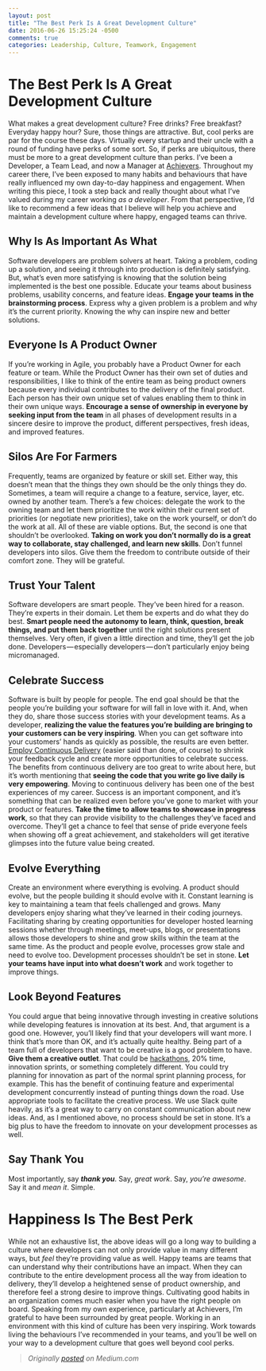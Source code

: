 ```yaml
---
layout: post
title: "The Best Perk Is A Great Development Culture"
date: 2016-06-26 15:25:24 -0500
comments: true
categories: Leadership, Culture, Teamwork, Engagement
---
```


# The Best Perk Is A Great Development Culture
What makes a great development culture? Free drinks? Free breakfast? Everyday happy hour? Sure, those things are attractive. But, cool perks are par for the course these days. Virtually every startup and their uncle with a round of funding have perks of some sort. So, if perks are ubiquitous, there must be more to a great development culture than perks.
I’ve been a Developer, a Team Lead, and now a Manager at [Achievers](https://achievers.com). Throughout my career there, I’ve been exposed to many habits and behaviours that have really influenced my own day-to-day happiness and engagement. When writing this piece, I took a step back and really thought about what I’ve valued during my career working *as a developer*. From that perspective, I’d like to recommend a few ideas that I believe will help you achieve and maintain a development culture where happy, engaged teams can thrive.

## Why Is As Important As What
Software developers are problem solvers at heart. Taking a problem, coding up a solution, and seeing it through into production is definitely satisfying. But, what’s even more satisfying is knowing that the solution being implemented is the best one possible.
Educate your teams about business problems, usability concerns, and feature ideas. **Engage your teams in the brainstorming process**. Express why a given problem is a problem and why it’s the current priority. Knowing the why can inspire new and better solutions.

## Everyone Is A Product Owner
If you’re working in Agile, you probably have a Product Owner for each feature or team. While the Product Owner has their own set of duties and responsibilities, I like to think of the entire team as being product owners because every individual contributes to the delivery of the final product.
Each person has their own unique set of values enabling them to think in their own unique ways. **Encourage a sense of ownership in everyone by seeking input from the team** in all phases of development results in a sincere desire to improve the product, different perspectives, fresh ideas, and improved features.

## Silos Are For Farmers
Frequently, teams are organized by feature or skill set. Either way, this doesn’t mean that the things they own should be the only things they do. Sometimes, a team will require a change to a feature, service, layer, etc. owned by another team. There’s a few choices: delegate the work to the owning team and let them prioritize the work within their current set of priorities (or negotiate new priorities), take on the work yourself, or don’t do the work at all. All of these are viable options. But, the second is one that shouldn’t be overlooked. **Taking on work you don’t normally do is a great way to collaborate, stay challenged, and learn new skills**. Don’t funnel developers into silos. Give them the freedom to contribute outside of their comfort zone. They will be grateful.

## Trust Your Talent
Software developers are smart people. They’ve been hired for a reason. They’re experts in their domain. Let them be experts and do what they do best. **Smart people need the autonomy to learn, think, question, break things, and put them back together** until the right solutions present themselves. Very often, if given a little direction and time, they’ll get the job done. Developers — especially developers — don’t particularly enjoy being micromanaged.

## Celebrate Success
Software is built by people for people. The end goal should be that the people you’re building your software for will fall in love with it. And, when they do, share those success stories with your development teams. As a developer, **realizing the value the features you’re building are bringing to your customers can be very inspiring**.
When you can get software into your customers’ hands as quickly as possible, the results are even better. [Employ Continuous Delivery](https://medium.com/achievers-tech/continuous-delivery-and-the-iron-triangle-of-software-delivery-be5cccce22c8#.8cfbfo8xf) (easier said than done, of course) to shrink your feedback cycle and create more opportunities to celebrate success. The benefits from continuous delivery are too great to write about here, but it’s worth mentioning that **seeing the code that you write go live daily is very empowering**. Moving to continuous delivery has been one of the best experiences of my career.
Success is an important component, and it’s something that can be realized even before you’ve gone to market with your product or features. **Take the time to allow teams to showcase in progress work**, so that they can provide visibility to the challenges they’ve faced and overcome. They’ll get a chance to feel that sense of pride everyone feels when showing off a great achievement, and stakeholders will get iterative glimpses into the future value being created.

## Evolve Everything
Create an environment where everything is evolving. A product should evolve, but the people building it should evolve with it. Constant learning is key to maintaining a team that feels challenged and grows.
Many developers enjoy sharing what they’ve learned in their coding journeys. Facilitating sharing by creating opportunities for developer hosted learning sessions whether through meetings, meet-ups, blogs, or presentations allows those developers to shine and grow skills within the team at the same time.
As the product and people evolve, processes grow stale and need to evolve too. Development processes shouldn’t be set in stone. **Let your teams have input into what doesn’t work** and work together to improve things.

## Look Beyond Features
You could argue that being innovative through investing in creative solutions while developing features is innovation at its best. And, that argument is a good one. However, you’ll likely find that your developers will want more. I think that’s more than OK, and it’s actually quite healthy. Being part of a team full of developers that want to be creative is a good problem to have. **Give them a creative outlet**. That could be [hackathons](https://www.facebook.com/achieverscommunity/posts/1000099270024104:0), 20% time, innovation sprints, or something completely different. You could try planning for innovation as part of the normal sprint planning process, for example. This has the benefit of continuing feature and experimental development concurrently instead of punting things down the road.
Use appropriate tools to facilitate the creative process. We use Slack quite heavily, as it’s a great way to carry on constant communication about new ideas. And, as I mentioned above, no process should be set in stone. It’s a big plus to have the freedom to innovate on your development processes as well.

## Say Thank You
Most importantly, say __*thank you*__. Say, *great work*. Say, *you’re awesome*. Say it and *mean it*. Simple.

# Happiness Is The Best Perk

While not an exhaustive list, the above ideas will go a long way to building a culture where developers can not only provide value in many different ways, but *feel* they’re providing value as well. Happy teams are teams that can understand why their contributions have an impact. When they can contribute to the entire development process all the way from ideation to delivery, they’ll develop a heightened sense of product ownership, and therefore feel a strong desire to improve things.
Cultivating good habits in an organization comes much easier when you have the right people on board. Speaking from my own experience, particularly at Achievers, I’m grateful to have been surrounded by great people. Working in an environment with this kind of culture has been very inspiring. Work towards living the behaviours I’ve recommended in your teams, and you’ll be well on your way to a development culture that goes well beyond cool perks.

> *Originally [posted](https://medium.com/@nloko/the-perks-in-a-great-development-culture-e4dd110a9083#.hwr8pngen) on Medium.com*
